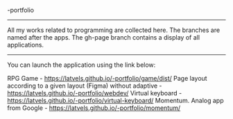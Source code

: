 -portfolio
<hr>
All my works related to programming are collected here.  The branches are named after the apps.  The gh-page branch contains a display of all applications. <hr>You can launch the application using the link below:

RPG Game - https://latvels.github.io/-portfolio/game/dist/
Page layout according to a given layout (Figma) without adaptive - https://latvels.github.io/-portfolio/webdev/
Virtual keyboard - https://latvels.github.io/-portfolio/virtual-keyboard/
Momentum. Analog app from Google - https://latvels.github.io/-portfolio/momentum/
